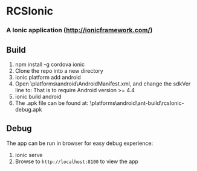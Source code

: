 # RCSIonic

### A Ionic application (http://ionicframework.com/)

## Build
1. npm install -g cordova ionic
3. Clone the repo into a new directory
4. ionic platform add android
5. Open \platforms\android\AndroidManifest.xml, and change the sdkVer line to:
     <uses-sdk android:minSdkVersion="19" android:targetSdkVersion="19" />
   That is to require Android version >= 4.4
6. ionic build android
7. The .apk file can be found at: \platforms\android\ant-build\rcsIonic-debug.apk

## Debug
The app can be run in browser for easy debug experience:
1. ionic serve
2. Browse to `http://localhost:8100` to view the app